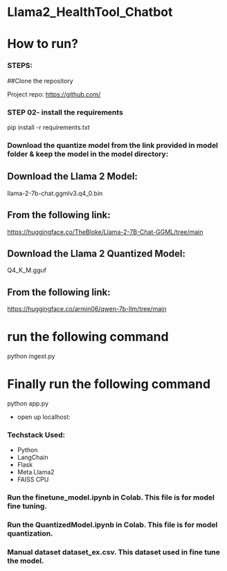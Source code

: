 # Llama2_HealthTool_Chatbot

# How to run?
### STEPS:


##Clone the repository


Project repo: https://github.com/


### STEP 02- install the requirements

pip install -r requirements.txt


### Download the quantize model from the link provided in model folder & keep the model in the model directory:


## Download the Llama 2 Model:

llama-2-7b-chat.ggmlv3.q4_0.bin


## From the following link:
https://huggingface.co/TheBloke/Llama-2-7B-Chat-GGML/tree/main


## Download the Llama 2 Quantized Model:

Q4_K_M.gguf


## From the following link:
https://huggingface.co/armin06/qwen-7b-llm/tree/main


# run the following command
python ingest.py



# Finally run the following command
python app.py


- open up localhost:



### Techstack Used:

- Python
- LangChain
- Flask
- Meta Llama2
- FAISS CPU

### Run the finetune_model.ipynb in Colab. This file is for model fine tuning.
### Run the QuantizedModel.ipynb in Colab. This file is for model quantization.
### Manual dataset dataset_ex.csv. This dataset used in fine tune the model.
